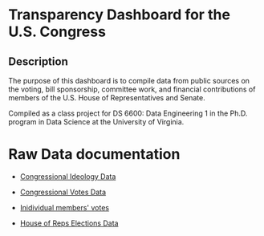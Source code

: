 # Transparency Dashboard for the U.S. Congress
## Description
The purpose of this dashboard is to compile data from public sources on the voting, bill sponsorship, committee work, and financial contributions of members of the U.S. House of Representatives and Senate. 

Compiled as a class project for DS 6600: Data Engineering 1 in the Ph.D. program in Data Science at the University of Virginia. 

# Raw Data documentation

  * [Congressional Ideology Data](https://htmlpreview.github.io/?https://github.com/eanelson01/contrans2023/blob/main/congress_ideology.html)
  
  * [Congressional Votes Data](https://htmlpreview.github.io/?https://github.com/eanelson01/contrans2023/blob/main/congress_votes.html)

  * [Inidividual members' votes](https://htmlpreview.github.io/?https://github.com/eanelson01/contrans2023/blob/main/member_votes.html)

  * [House of Reps Elections Data](https://htmlpreview.github.io/?https://github.com/eanelson01/contrans2023/blob/main/elections_house.html)